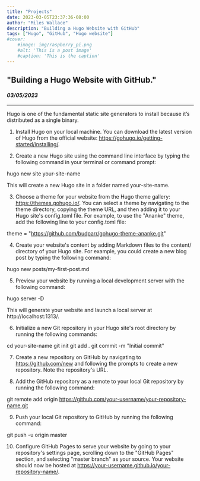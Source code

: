 ```yaml
---
title: "Projects"
date: 2023-03-05T23:37:36-08:00
author: "Miles Wallace"
description: "Building a Hugo Website with GitHub"
tags: ["Hugo", "GitHub", "Hugo website"]
#cover:
    #image: img/raspberry_pi.png
    #alt: 'This is a post image'
    #caption: 'This is the caption'
---
```

## "Building a Hugo Website with GitHub."
#### _03/05/2023_  
____
Hugo is one of the fundamental static site generators to install because it’s distributed as a single binary.

1. Install Hugo on your local machine. You can download the latest version of Hugo from the official website: https://gohugo.io/getting-started/installing/.

2. Create a new Hugo site using the command line interface by typing the following command in your terminal or command prompt:

hugo new site your-site-name

This will create a new Hugo site in a folder named your-site-name.

3. Choose a theme for your website from the Hugo theme gallery: https://themes.gohugo.io/. You can select a theme by navigating to the theme directory, copying the theme URL, and then adding it to your Hugo site's config.toml file. For example, to use the "Ananke" theme, add the following line to your config.toml file:

theme = "https://github.com/budparr/gohugo-theme-ananke.git"

4. Create your website's content by adding Markdown files to the content/ directory of your Hugo site. For example, you could create a new blog post by typing the following command:

hugo new posts/my-first-post.md

5. Preview your website by running a local development server with the following command:

hugo server -D

This will generate your website and launch a local server at http://localhost:1313/.

6. Initialize a new Git repository in your Hugo site's root directory by running the following commands:

cd your-site-name
git init
git add .
git commit -m "Initial commit"

7. Create a new repository on GitHub by navigating to https://github.com/new and following the prompts to create a new repository. Note the repository's URL.

8. Add the GitHub repository as a remote to your local Git repository by running the following command:

git remote add origin https://github.com/your-username/your-repository-name.git

9. Push your local Git repository to GitHub by running the following command:

git push -u origin master

10. Configure GitHub Pages to serve your website by going to your repository's settings page, scrolling down to the "GitHub Pages" section, and selecting "master branch" as your source. Your website should now be hosted at https://your-username.github.io/your-repository-name/.